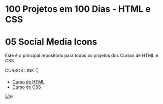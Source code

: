 # 100 Projetos em 100 Dias - HTML e CSS
# 05 Social Media Icons 
Este é o principal repositório para todos os projetos dos Cursos de HTML e CSS.

CURSOS LINK 👇

-   [Curso de HTML](https://johnpires.com/cursos/html-tutorial/)
-   [Curso de CSS](https://johnpires.com/cursos/css-fundamentos-basicos/)



![6](https://user-images.githubusercontent.com/26515702/189209743-5e546554-f874-4589-be6e-e2d466f757f9.png)